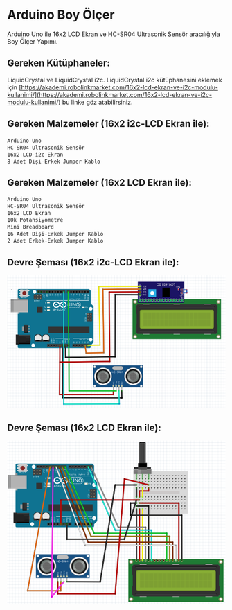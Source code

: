 # Arduino Boy Ölçer
Arduino Uno ile 16x2 LCD Ekran ve HC-SR04 Ultrasonik Sensör aracılığıyla Boy Ölçer Yapımı.

Gereken Kütüphaneler:
---
LiquidCrystal ve LiquidCrystal i2c. LiquidCrystal i2c kütüphanesini eklemek için [https://akademi.robolinkmarket.com/16x2-lcd-ekran-ve-i2c-modulu-kullanimi/](https://akademi.robolinkmarket.com/16x2-lcd-ekran-ve-i2c-modulu-kullanimi/) bu linke göz atabilirsiniz.

Gereken Malzemeler (16x2 i2c-LCD Ekran ile):
---
```
Arduino Uno
HC-SR04 Ultrasonik Sensör
16x2 LCD-i2c Ekran
8 Adet Dişi-Erkek Jumper Kablo
```
Gereken Malzemeler (16x2 LCD Ekran ile):
---
```
Arduino Uno
HC-SR04 Ultrasonik Sensör
16x2 LCD Ekran
10k Potansiyometre
Mini Breadboard
16 Adet Dişi-Erkek Jumper Kablo
2 Adet Erkek-Erkek Jumper Kablo
```
Devre Şeması (16x2 i2c-LCD Ekran ile):
---
<img src="https://github.com/efezsh/ArduinoBoyOlcer/blob/main/BoyOlcer-DevreSemasi.png?raw=true">

Devre Şeması (16x2 LCD Ekran ile):
---
<img src="https://github.com/efezsh/ArduinoBoyOlcer/blob/main/BoyOlcer-DevreSemasi2.png?raw=true">
